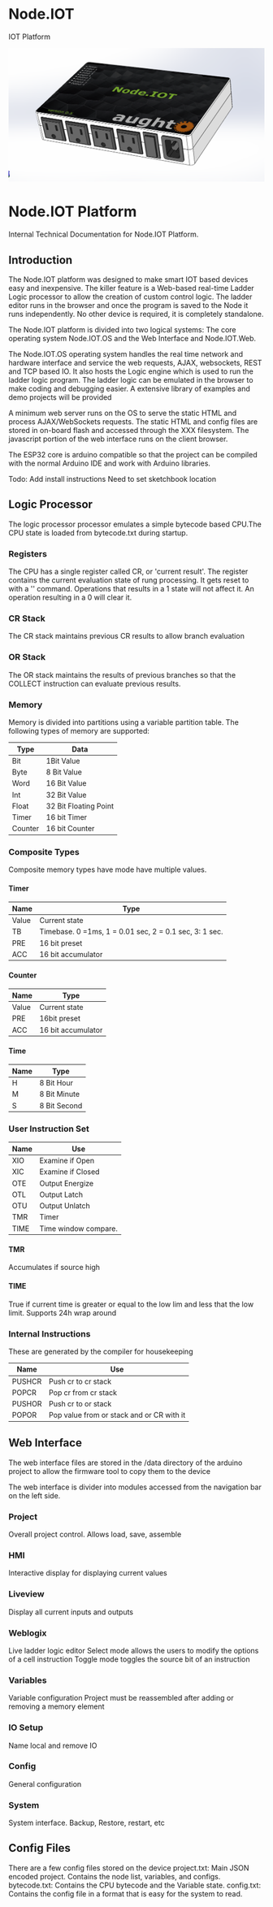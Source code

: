 # Node.IOT
IOT Platform

![Node.IOT](https://github.com/aughto/Node.IOT.Node/blob/master/Images/Image1.png "Node.IOT")


# Node.IOT Platform

Internal Technical Documentation for Node.IOT Platform.


## Introduction

The Node.IOT platform was designed to make smart IOT based devices easy and inexpensive. The killer feature is a Web-based real-time Ladder Logic processor to allow the creation of custom control logic.  The ladder editor runs in the browser and once the program is saved to the Node it runs independently. No other device is required, it is completely standalone.

The Node.IOT platform is divided into two logical systems: The core operating system Node.IOT.OS and the Web Interface and Node.IOT.Web.

The Node.IOT.OS operating system handles the real time network and hardware interface and service the web requests, AJAX, websockets, REST and TCP based IO. It also hosts the Logic engine which is used to run the ladder logic program.  The ladder logic can be emulated in the browser to make coding and debugging easier.   A extensive library of examples and demo projects will be provided

A minimum web server runs on the OS to serve the static HTML and process AJAX/WebSockets requests.   The static HTML and config files are stored in on-board flash and accessed through the XXX filesystem.  The javascript portion of the web interface runs on the client browser.

The ESP32 core is arduino compatible so that the project can be compiled with the normal Arduino IDE and work with Arduino libraries.

Todo:
Add install instructions
Need to set sketchbook location



## Logic Processor 

The logic processor processor emulates a simple bytecode based CPU.The CPU state is loaded from bytecode.txt during startup.

### Registers
The CPU has a single register called CR, or 'current result'.  The register contains the current evaluation state of rung processing.  It gets reset to with a '' command.  Operations that results in a 1 state will not affect it. An operation resulting in a 0 will clear it.

### CR Stack
The CR stack maintains previous CR results to allow branch evaluation

### OR Stack
The OR stack maintains the results of previous branches so that the COLLECT instruction can evaluate previous results.

### Memory
Memory is divided into partitions using a variable partition table.
The following types of memory are supported:

 Type | Data |
-------|-------
Bit | 1Bit Value
Byte | 8 Bit Value
Word | 16 Bit Value
Int | 32 Bit Value
Float | 32 Bit Floating Point 
Timer | 16 bit  Timer
Counter | 16 bit  Counter


### Composite Types

Composite memory types have mode have multiple values.

#### Timer

Name | Type
----|----
Value | Current state
TB | Timebase.  0 =1ms, 1 = 0.01 sec, 2 = 0.1 sec, 3: 1 sec.
PRE | 16 bit preset 
ACC |16 bit accumulator

#### Counter 
Name | Type
----|----
Value | Current state
PRE |  16bit preset
ACC |16 bit accumulator

#### Time
Name | Type
-----|--------
H    | 8 Bit Hour
M    | 8 Bit Minute
S    | 8 Bit Second


### User Instruction Set

Name | Use
-----|---------------
XIO  |	Examine if Open
XIC  |	Examine if Closed
OTE  |	Output Energize
OTL  |	Output Latch
OTU  |	Output Unlatch
TMR  | 	Timer
TIME |	Time window compare.

#### TMR
Accumulates if source high

#### TIME
True if current time is greater or equal to the low lim and less that the low limit.  Supports 24h wrap around




### Internal Instructions
These are generated by the compiler for housekeeping

Name    | Use
--------|------------------
PUSHCR	| Push cr to cr stack
POPCR	| Pop cr from cr stack
PUSHOR	| Push cr to or stack
POPOR	| Pop value from or stack and or CR with it 

## Web Interface

The web interface files are stored in the /data directory of the arduino project to allow the firmware tool to copy them to the device

The web interface is divider into modules accessed from the navigation bar on the left side.

### Project 
Overall project control. Allows load, save, assemble


### HMI
Interactive display for displaying current values


### Liveview
Display all current inputs and outputs


### Weblogix
Live ladder logic editor
Select mode allows the users to modify the options of a cell instruction
Toggle mode toggles the source bit of an instruction


### Variables
Variable configuration 
Project must be reassembled after adding or removing a memory element

### IO Setup
Name local and remove IO 


### Config
General configuration 


### System
System interface. Backup, Restore, restart, etc





## Config Files
There are a few config files stored on the device
project.txt: Main JSON encoded project. Contains the node list, variables, and configs.
bytecode.txt: Contains the CPU bytecode and the Variable state.
config.txt: Contains the config file in a format that is easy for the system to read.

















